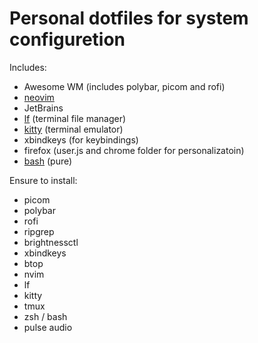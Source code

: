 # Personal dotfiles for system configuretion

Includes:
- Awesome WM (includes polybar, picom and rofi)
- [neovim](https://github.com/Leerv474/.dotfiles/tree/master/.config/nvim)
- JetBrains 
- [lf](https://github.com/Leerv474/.dotfiles/tree/master/.config/lf) (terminal file manager)
- [kitty](https://github.com/Leerv474/.dotfiles/blob/master/.config/kitty/kitty.conf) (terminal emulator)
- xbindkeys (for keybindings)
- firefox (user.js and chrome folder for personalizatoin)
- [bash](https://github.com/Leerv474/.dotfiles/tree/master/.bash) (pure)


Ensure to install:
- picom
- polybar
- rofi
- ripgrep
- brightnessctl
- xbindkeys
- btop
- nvim
- lf
- kitty
- tmux
- zsh / bash
- pulse audio
